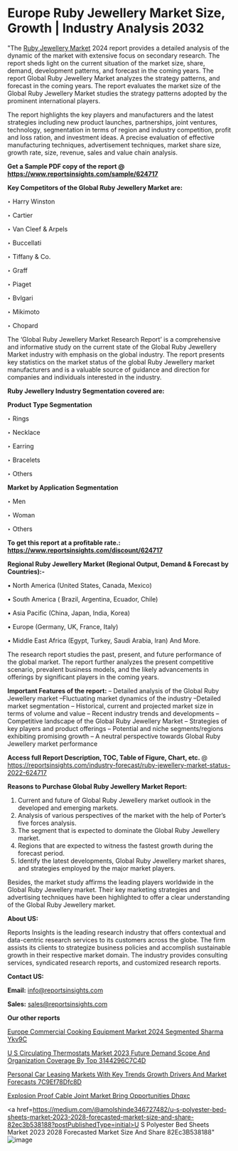 # Europe Ruby Jewellery Market Size, Growth | Industry Analysis 2032

"The <a href=https://www.reportsinsights.com/sample/624717>Ruby Jewellery Market</a> 2024 report provides a detailed analysis of the dynamic of the market with extensive focus on secondary research. The report sheds light on the current situation of the market size, share, demand, development patterns, and forecast in the coming years. The report Global Ruby Jewellery Market analyzes the strategy patterns, and forecast in the coming years. The report evaluates the market size of the Global Ruby Jewellery Market studies the strategy patterns adopted by the prominent international players.

The report highlights the key players and manufacturers and the latest strategies including new product launches, partnerships, joint ventures, technology, segmentation in terms of region and industry competition, profit and loss ration, and investment ideas. A precise evaluation of effective manufacturing techniques, advertisement techniques, market share size, growth rate, size, revenue, sales and value chain analysis.

<strong>Get a Sample PDF copy of the report @ <a href=https://www.reportsinsights.com/sample/624717 style=color:#0000ff;>https://www.reportsinsights.com/sample/624717</a></strong>

<strong>Key Competitors of the Global Ruby Jewellery Market are:</strong>

‣ Harry Winston

‣ Cartier

‣ Van Cleef & Arpels

‣ Buccellati

‣ Tiffany & Co.

‣ Graff

‣ Piaget

‣ Bvlgari

‣ Mikimoto

‣ Chopard

The ‘Global Ruby Jewellery Market Research Report’ is a comprehensive and informative study on the current state of the Global Ruby Jewellery Market industry with emphasis on the global industry. The report presents key statistics on the market status of the global Ruby Jewellery market manufacturers and is a valuable source of guidance and direction for companies and individuals interested in the industry.

<strong>Ruby Jewellery Industry Segmentation covered are:</strong>

<strong>Product Type Segmentation</strong>

‣    Rings

‣ Necklace

‣ Earring

‣ Bracelets

‣ Others

<strong>Market by Application Segmentation</strong>

‣   Men

‣ Woman

‣ Others

<strong>To get this report at a profitable rate.: <a href=https://www.reportsinsights.com/discount/624717 style=color:#0000ff;>https://www.reportsinsights.com/discount/624717</a></strong>

<strong>Regional Ruby Jewellery Market (Regional Output, Demand &amp; Forecast by Countries):-</strong>

• North America (United States, Canada, Mexico)

• South America ( Brazil, Argentina, Ecuador, Chile)

• Asia Pacific (China, Japan, India, Korea)

• Europe (Germany, UK, France, Italy)

• Middle East Africa (Egypt, Turkey, Saudi Arabia, Iran) And More.

The research report studies the past, present, and future performance of the global market. The report further analyzes the present competitive scenario, prevalent business models, and the likely advancements in offerings by significant players in the coming years.

<strong>Important Features of the report:</strong>
– Detailed analysis of the Global Ruby Jewellery market
–Fluctuating market dynamics of the industry
–Detailed market segmentation
– Historical, current and projected market size in terms of volume and value
– Recent industry trends and developments
– Competitive landscape of the Global Ruby Jewellery Market
– Strategies of key players and product offerings
– Potential and niche segments/regions exhibiting promising growth
– A neutral perspective towards Global Ruby Jewellery market performance

<strong>Access full Report Description, TOC, Table of Figure, Chart, etc. </strong>@   <a href=https://reportsinsights.com/industry-forecast/ruby-jewellery-market-status-2022-624717 style=color:#0000ff;>https://reportsinsights.com/industry-forecast/ruby-jewellery-market-status-2022-624717</a>

<strong>Reasons to Purchase Global Ruby Jewellery Market Report:</strong>
1. Current and future of Global Ruby Jewellery market outlook in the developed and emerging markets.
2. Analysis of various perspectives of the market with the help of Porter’s five forces analysis.
3. The segment that is expected to dominate the Global Ruby Jewellery market.
4. Regions that are expected to witness the fastest growth during the forecast period.
5. Identify the latest developments, Global Ruby Jewellery market shares, and strategies employed by the major market players.

Besides, the market study affirms the leading players worldwide in the Global Ruby Jewellery market. Their key marketing strategies and advertising techniques have been highlighted to offer a clear understanding of the Global Ruby Jewellery market.

<strong><strong>About US</strong>:</strong>

Reports Insights is the leading research industry that offers contextual and data-centric research services to its customers across the globe. The firm assists its clients to strategize business policies and accomplish sustainable growth in their respective market domain. The industry provides consulting services, syndicated research reports, and customized research reports.

<strong>Contact US:</strong>

<p class=><b>Email:</b> <a href=mailto:info@reportsinsights.com>info@reportsinsights.com</a></p>
<p class=><b>Sales:</b> <a href=mailto:sales@reportsinsights.com>sales@reportsinsights.com</a></p>

<strong>Our other reports</strong>

<a href=https://www.linkedin.com/pulse/europe-commercial-cooking-equipment-market-2024-segmented-sharma-ykv9c/>Europe Commercial Cooking Equipment Market 2024 Segmented Sharma Ykv9C</a>

<a href=https://medium.com/@sakshi.reportsinsights/u-s-circulating-thermostats-market-2023-future-demand-scope-and-organization-coverage-by-top-3144296c7c4d>U S Circulating Thermostats Market 2023 Future Demand Scope And Organization Coverage By Top 3144296C7C4D</a>

<a href=https://medium.com/@jadhaosuchit578/personal-car-leasing-markets-with-key-trends-growth-drivers-and-market-forecasts-7c9ef78dfc8d>Personal Car Leasing Markets With Key Trends Growth Drivers And Market Forecasts 7C9Ef78Dfc8D</a>

<a href=https://www.linkedin.com/pulse/explosion-proof-cable-joint-market-bring-opportunities-dhqxc/>Explosion Proof Cable Joint Market Bring Opportunities Dhqxc</a>

<a href=https://medium.com/@amolshinde346727482/u-s-polyester-bed-sheets-market-2023-2028-forecasted-market-size-and-share-82ec3b538188?postPublishedType=initial>U S Polyester Bed Sheets Market 2023 2028 Forecasted Market Size And Share 82Ec3B538188</a>"
![image](https://github.com/aanak123/RIMarketer1/assets/158471119/f5d7ece9-0f26-423c-b469-cdc394286dc9)
